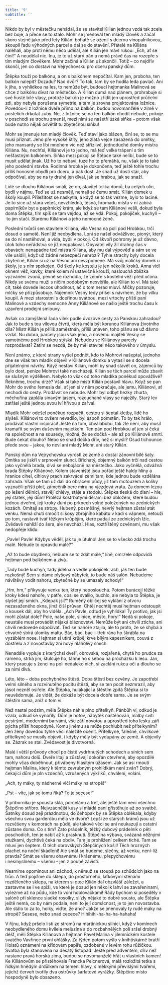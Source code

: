 ```yaml
---
title: '9'
subtitle: ''
---
```


Nikdo by byl v městečku nehádal, že se stavitel Kilián jednou vzdá tak zcela bez boje, a přece se to stalo. Mohr se jmenoval ten mladý člověk a začal skoro stejně jako před lety Kilián: bohatě se oženil s dcerou vinopalníkovou, skoupil řadu výhodných parcel a dal se do stavění. Přátelé na Kiliána naléhali, aby proti němu něco udělal, ale Kilián jen mávl rukou: „Ech, ať se činí!“ A neudělal nic. Inu, je to už starý pán a nemá právě čas na rozepře s tím mladým člověkem. Mohr začíná a Kilián už skončil. Totiž – co nejdřív skončí, jen co dostaví na Vejrychovsku pro dceru panský dům.

Štěpka touží po balkónu, a on s balkónem nepočítal. Kam jen, proboha, ten balkón nalepit? Dozadu? Nad dvůr? To tak, tam by se hodila leda pavlač. Ani k jihu, s vyhlídkou na les, to nemůže být, budoucí hejtmanka Malinová se chce z balkónu dívat na městečko. A Kilián dumá nad plánem, prohrabuje si své husté bílé vlasy, protože balkón je možno zřídit jen uprostřed průčelní zdi, aby nebyla porušena symetrie, a tam je zrovna projektována ložnice. Povedou-li z ložnice dveře přímo na balkón, budou novomanželé v zimě v postelích drkotat zuby. Ne, z ložnice se na ten balkón chodit nebude, pokoje v poschodí se trochu zmenší, mezi nimi se našetří úzká síňka – potom však bude nutno nějak osvětlit tu zbytečnou síňku!

Mohr se jmenuje ten mladý člověk. Teď staví jako blázen, činí se, to se mu musí přiznat. Jeho pře vysoké štíty, jeho zlatá vejce zasazená do omítky, jeho mansardy se líbí mnohem víc než střízlivé, jednoduché domky mistra Kiliána. Nu, nechťsi, Kiliánovi je to jedno, má teď velké trápení s tím nešťastným balkónem. Síňka mezi pokoji se Štěpce také nelíbí, bude se to musit udělat jinak. Už ho to nebaví, tuze ho to přemáhá, nu, však je to také jeho poslední stavba. Rodinná hrobka je dokončena, teď ještě tohle trochu příliš honosné obydlí pro dceru, a pak dost. Je snad už dosti stár, aby odpočíval, aby se na ty druhé jen díval, jak se hrabou, jak se snaží.

Lidé se dlouho Kiliánovi smáli, že on, stavitel tolika domů, ba celých ulic, bydlí v nájmu. Teď se už nesmějí, nemají se čemu smát. Kilián domek u školy koupil. Příležitost se naskytla, a když se to tak vezme, bylo to laciné. Je to sice už stará veteš, nevzhledná, těsná, hromadu místa v ní zabírá papírníkův byt a papírnický krám, ale když se tam Kiliánovi vešli, dokud byla doma Štěpka, tím spíš se tam vejdou, až se vdá. Pokoj, pokojíček, kuchyň – to jim stačí. Starému Kiliánovi a jeho nemocné ženě.

Poslední tvůrčí sen stavitele Kiliána, vila Vesna na poli pod Hrobkou, trčí dosud o samotě. Není již neobydlena. Loni se našel odvážlivec, pionýr, který se do ní nastěhoval, a vida, bydlí v pokoji. Od škvoří pohromy je už dávno, útok toho neřádstva se již neopakoval. Obyvatel vily žil drahný čas v obavách: nenapadne teď mistra Kiliána, aby mu dal výpověď a sám se ve vile usídlil, když už žádné nebezpečí nehrozí? Tyhle strachy byly docela zbytečné, Kilián si už na Vesnu ani nevzpomene. Má svůj maličký domek u školy, je s ním spokojen. Od školy ke kostelu je jen několik kroků. Anna vidí oknem věž, kavky, které kolem ní ustavičně krouží, naslouchá zblízka vyzvánění zvonů, pevně se rozhodla, že zemře s kostelní věží před očima. Nikdy se svému muži s ničím podobným nesvěřila, ale Kilián to ví. Má také cit, také dovede leccos uhodnout, ač o tom nerad mluví. Mlčky pozoruje, mlčky se přizpůsobuje. Nájemník Vesny tedy přišel s návrhem, že by vilku koupil. A mezi starostmi s dceřinou svatbou, mezi vrtochy příští paní Malinové a vzdechy nemocné Anny Kiliánové se našlo ještě trochu času k uzavření prodejní smlouvy.

Avšak co zamýšlená řada vilek podle úvozové cesty za Panskou zahradou? Jak to bude s tou vilovou čtvrtí, která měla být korunou Kiliánova životního díla? Mistr Kilián je příliš zaměstnán, příliš unaven, toho plánu se už dávno vzdal. Nu dobrá, parcely jsou však jeho, a novému majiteli Vesny se samotnému pod Hrobkou stýská. Nebudou se Kiliánovy parcely rozprodávat? Zatím se nezdá, že by měl stavitel něco takového v úmyslu.

Není známo, z které strany vyšel podnět, kdo to Mohrovi našeptal, jednoho dne se však ten mladík objevil v Kiliánově domku a vytasil se s docela přijatelnými návrhy. Když nestaví Kilián, mohl by snad stavět on, zájemců by bylo dost, peníze Mohrovi také nescházejí. Kilián se těch parcel může zbavit se slušným výdělkem. Nebylo to však od toho mladíka poněkud opovážlivé? Řekněme, trochu drzé? Však si také mistr Kilián postavil hlavu. Když se pan Mohr do svého řemesla dal, ať jen si v něm pokračuje, ale jemu, Kiliánovi, ať nechodí do cesty. Prodávat se nebude. Mohr byl odbyt hezky zhurta, měchuřina zaplála sinavým jasem, rozcuchané vlasy se naježily. Starý lev zatřásl ještě jednou svou lví hřívou a zařval.

Mladík Mohr odešel poněkud rozpačit, cestou si šeptal kletby, lidé ho slyšeli. Kiliánovi to ovšem nevadilo, byl aspoň pomstěn. To by tak hrálo, prodávat vlastní inspiraci! Ještě na tom, chválabohu, tak zle není, aby musil kramařit se svým duševním majetkem. Ten pán pod Hrobkou ať jen si čeká na společnost a na sousedy, možná, že se dočká – ale až po Kiliánově smrti. Bude čekat dlouho? Nebo se snad dočká dřív, než si myslí? Osud tichounce přede svou – jakou, to neví ani mladý Mohr, ani starý Kilián.

Panský dům na Vejrychovsku vyrostl ze země a dostal zánovní bílé šaty. Omítka se jiskří v srpnovém slunci. Břichatý, objemný balkón trčí nad cestou jako vyčnělá brada, dívá se nebojácně na městečko. Jako vyčnělá, odvážná brada Štěpky Kiliánové. Kolem staveniště jsou pořád ještě haldy hlíny a hranice cihel, cihlový prach zakrvácel zemi tam, kde jednou bude vzdělána zahrada. Však se tam už dali do obracení půdy, již tam motouzem a kolíky vyznačili příští plot, zámečník bere míru na vjezdová vrata. Za domem lezou po lešení dělníci, stavějí chlévy, stáje a stodolu. Štěpka tleská do dlaní – hle, její statek, její dům! Prolézá kostrbatými děrami bez obložení, které budou jednou dveřmi, její kroky duní po prknech volně položených na zednických kozách. Omítají se stropy. Hubený, posměšný, nevrlý hejtman zůstal stát venku. Nemá chuti smočit si šosy zbrojního kabátu v kádi s vápnem, netouží po tom, nastavit tvář těžkým krůpějím, které padají ze zednických lžic. Zvědavě nahlíží do šera, ale nevchází. Hlas, roztříštěný ozvěnami, mu však nedopřeje klidu:

„Pavle! Pavle! Kdybys věděl, jak tu je útulno! Jen se to všecko zdá trochu malé. Nebude to opravdu malé?“

„Až to bude obydleno, nebude se to zdát malé,“ líně, omrzele odpovídá hejtman pod balkónem a zívá.

„Tady bude kuchyň, tady jídelna a vedle pokojíček, ach, jak ten bude rozkošný! Sem si dáme plyšový nábytek, to bude náš salón. Nebudeme návštěvy vodit nahoru, zbytečně by se umazaly schody!“

„Hm, hm,“ přikyvuje venku ten, který neposlouchá. Potom burácejí těžké kroky kdesi nahoře, v patře, cosi se svalilo, buchlo, ale nebyla to Štěpka, je slyšet její smích. „Kdepak jsi?“ Ruměný obličej se vyklání z otvoru nezasaženého okna, jímž čiší průvan. Chtěj nechtěj musí hejtman odstoupit o kousek dál, aby ho viděla. „Ach Pavle, odtud je vyhlídka! Ty protivo, jak jsi mohl zůstat dole? Pole, naše pole, silnice, město, hory!“ Nedá si pokoje, neustále musí provádět nějaká bláznovství. Nemůže být ani chvíli zticha, ani chvíli nedovede odpočívat. Teď se nahoře ztajila, ale to proto, že se shýbá a chvatně sbírá úlomky malty. Bác, bác, bác – třetí rána ho škrábla na vyzáblém nose. Hejtman si utírá krůpěj krve bílým kapesníkem, couvá z dostřelu a z novostavby zní nový hlaholivý smích.

Nenadále vypluje z kterýchsi dveří, obrovská, rozjařená, chytá ho prudce za rameno, strká jím, štulcuje ho, táhne ho s sebou na procházku k lesu. Jan, který pracuje s ženci na poli nedaleko nich, si zaclání rukou oči a dlouho se za nimi dívá.

Léto, léto – doba pochybného štěstí. Doba štěstí bez ozvěny. Je zapotřebí velmi silného a rozvinutého pocitu štěstí, aby se ten pocit nezmrazil, aby jásot nezněl osiřele. Ale Štěpka, hulákající a štěstím zpitá Štěpka si to neuvědomuje. Je vidět, že dokáže být docela dobře sama. Je se svým štěstím sama, aniž o tom ví.

Než nastal podzim, měla Štěpka náhle plno přítelkyň. Pánbůh ví, odkud je vzala, odkud se vynořily. Dům je hotov, nábytek nastěhován, malby svítí pestrými, moderními barvami, vše září novotou a uprostřed toho lesku září pýcha příští hospodyně. Komu jinému se může pochlubit než přítelkyním? Jen ženy dovedou tyhle věci náležitě ocenit. Přítelkyně, falešné, chvilkové přítelkyně se musily objevit, i kdyby měly být vydupány ze země. A objevily se. Zázrak se stal. Zvědavost je divotvorná.

Malé i větší průvody chodí po čistě vydrhnutých schodech a síních sem tam, nahoru dolů. Dveře lítají a zůstávají dokořán otevřené, aby opozdilé mohly včas doběhnout, přivábeny hlasitým úžasem. Jak se asi rmoutí hejtman Malina, který k těmto zevrubným prohlídkám není zván? Dobrý, čekající dům je pln vzdechů, vzrušených výkřiků, chválení, volání.

„Ach, ty máky, ty nádherné vlčí máky na stropě!“

„Pst – víte, jak se tomu říká? To je secese!“

V příborníku je spousta skla, porcelánu a tret, ale ještě tam není všechno Štěpčino stříbro. Nejvzácnější kusy si mladá paní přistěhuje až po svatbě. Šatníky dosud zejí prázdnotou, do čehopak by se Štěpka oblékala, kdyby všechnu svou garderóbu měla ve dvoře? Lepší ze starých krámů jsou už rozvěšeny v komorách na půdě, ale takové věci se ani neukazují a ostatní zůstane doma. Co s tím? Zato prádelník, těžký dubový prádelník o pěti poschodích, ten je nabit až k prasknutí. Štěpčina výbava, svázaná něžnými stužkami, dychtivě čeká na obdiv. Tam je prohlížení celkem tiché. Tam se mluví jen šeptem. Ó těch obrovských Štěpčiných košil! Těch hrozných plachet na noční škádlení! Ale smát se budeme, slečny, až venku, není-liž pravda? Smát se všemu ohavnému i krásnému, přepychovému i nesmyslnému – všemu – jen z pouhé závisti.

Nesmíme opominout ani záchod, k němuž se stoupá po schůdcích jako na trůn. A teď pojďme do sklepa, do prostorného, laťkovými stěnami rozděleného sklepa, na kterém si otec Kilián dal obzvlášť záležet, a zastavme se i ve spíži, ve které je dosud jen několik lahví se zavařeninami, vylezme až na půdu, kde to voní hoblovačkami! Rády bychom si poseděly v salóně při sklence sladké rosolky, slízly nějaké to dobré sousto, ale Štěpka ještě nemá, co by nám podala, není to její domácnost, je to jen novostavba. Ale stálo to za to, holky, viďte, že ano? Jakže se jmenovaly ty rudé máky na stropě? Sesese, nebo snad cecece? Hihihihi-ha-ha-ha-hahaha!

V říjnu, když pršelo listí ze stromů na martinickou silnici, když v komínech neobydleného domu kvílela meluzína a do rozbahnělých polí sršel drobný déšť, měli Štěpka Kiliánová a hejtman Pavel Malina v jilemnickém kostele svatého Vavřince první ohlášky. Za týden potom vyšlo v knihtiskárně bratří Holatů oznámení na křídovém papíře, ozdobené v levém rohu růžičkou. Svatba byla stanovena na desátý listopad. Ještě před adventem, dřív než nastane pravá horská zima, budou se novomanželé hřát u vlastních kamen! Ke Kiliánovům se přistěhovala Francka Pelcnerová, malá rozložitá tetka s řídkým hnědým drdůlkem na temeni hlavy, s měkkými převislými tvářemi, jejichž červeň tvořily dva ostrůvky šarlatové vyrážky. Štěpčino místo hospodyně bylo obsazeno.
